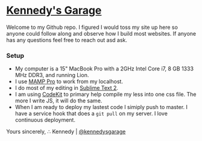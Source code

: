 # [Kennedy's Garage](http://kennedysgarage.com)

Welcome to my Github repo. I figured I would toss my site up here so anyone could follow along and observe how I build most websites. If anyone has any questions feel free to reach out asd ask.

### Setup
* My computer is a 15" MacBook Pro with a 2GHz Intel Core i7, 8 GB 1333 MHz DDR3, and running Lion.
* I use [MAMP Pro](http://www.mamp.info/en/mamp-pro/) to work from my localhost.
* I do most of my editing in [Sublime Text 2](http://www.sublimetext.com/2).
* I am using [CodeKit](http://incident57.com/codekit/) to primary help compile my less into one css file. The more I write JS, it will do the same.
* When I am ready to deploy my lastest code I simiply push to master. I have a service hook that does a `git pull` on my server. I love continuous deployment.

Yours sincerely,
&there4; Kennedy | [@kennedysgarage](https://twitter.com/KennedysGarage)